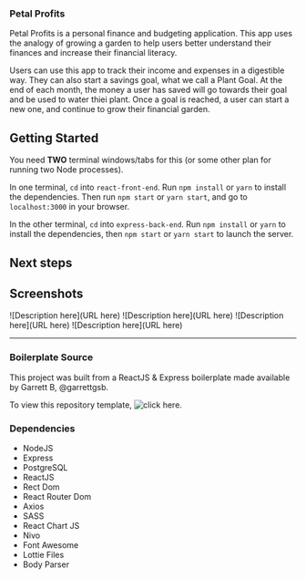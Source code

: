 ### Petal Profits

Petal Profits is a personal finance and budgeting application. This app uses the analogy of growing a garden to help users better understand their finances and increase their financial literacy.

Users can use this app to track their income and expenses in a digestible way. They can also start a savings goal, what we call a Plant Goal. At the end of each month, the money a user has saved will go towards their goal and be used to water thiei plant. Once a goal is reached, a user can start a new one, and continue to grow their financial garden.


## Getting Started

You need **TWO** terminal windows/tabs for this (or some other plan for running two Node processes).

In one terminal, `cd` into `react-front-end`. Run `npm install` or `yarn` to install the dependencies. Then run `npm start` or `yarn start`, and go to `localhost:3000` in your browser.

In the other terminal, `cd` into `express-back-end`. Run `npm install` or `yarn` to install the dependencies, then `npm start` or `yarn start` to launch the server.


## Next steps



## Screenshots
![Description here](URL here)
![Description here](URL here)
![Description here](URL here)
![Description here](URL here)

---
### Boilerplate Source

This project was built from a ReactJS & Express boilerplate made available by Garrett B, @garrettgsb.

To view this repository template, ![click here.](https://github.com/garrettgsb/react-express-boilerplate)

### Dependencies

  - NodeJS
  - Express
  - PostgreSQL
  - ReactJS
  - Rect Dom
  - React Router Dom
  - Axios
  - SASS
  - React Chart JS
  - Nivo
  - Font Awesome
  - Lottie Files
  - Body Parser
